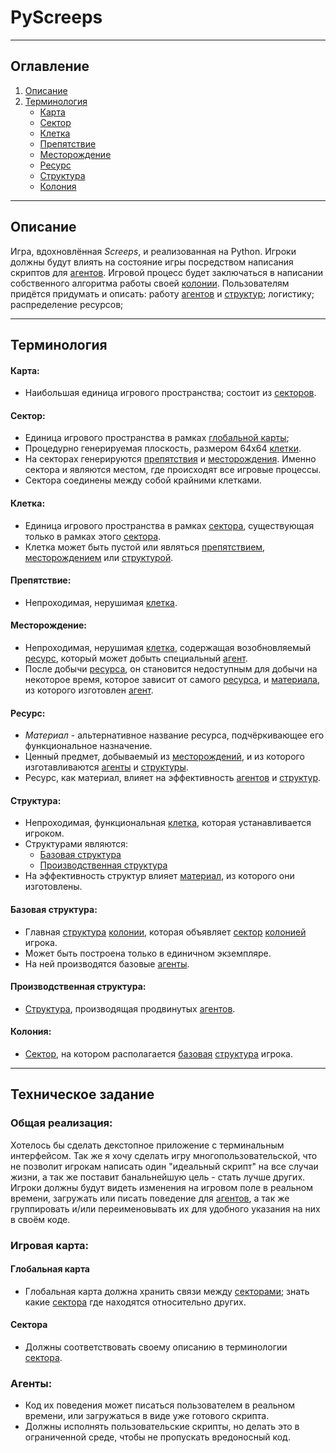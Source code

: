 # PyScreeps
---

## Оглавление

1. [Описание](#описание)
2. [Терминология](#терминология)
	- [Карта](#карта)
    - [Сектор](#сектор)
    - [Клетка](#клетка)
    - [Препятствие](#препятствие)
    - [Месторождение](#месторождение)
    - [Ресурс](#ресурс)
    - [Структура](#структура)
    - [Колония](#колония) 

---

## Описание

Игра, вдохновлённая *Screeps*, и реализованная на Python. Игроки должны будут влиять на состояние игры посредством написания скриптов для [агентов](#агент). Игровой процесс будет заключаться в написании собственного алгоритма работы своей [колонии](#колония). Пользователям придётся придумать и описать: работу [агентов](#агент) и [структур](#структура); логистику; распределение ресурсов; 

---

## Терминология

#### Карта:

- Наибольшая единица игрового пространства; cостоит из [секторов](#сектор).

#### Сектор:

- Единица игрового пространства в рамках [глобальной карты](#карта);
- Процедурно генерируемая плоскость, размером 64x64 [клетки](#клетка).
- На секторах генерируются [препятствия](#препятствие) и [месторождения](#месторождение). Именно сектора и являются местом, где происходят все игровые процессы.
- Сектора соединены между собой крайними клетками.

#### Клетка:

- Единица игрового пространства в рамках [сектора](#сектор), существующая только в рамках этого [сектора](#сектор).
- Клетка может быть пустой или являться [препятствием](#препятствие), [месторождением](#месторождение) или [структурой](#структура).

#### Препятствие:

- Непроходимая, нерушимая [клетка](#клетка).

#### Месторождение:

- Непроходимая, нерушимая [клетка](#клетка), содержащая возобновляемый [ресурс](#ресурс), который может добыть специальный [агент](#агент). 
- После добычи [ресурса](#ресурс), он становится недоступным для добычи на некоторое время, которое зависит от самого [ресурса](#ресурс), и [материала](#ресурс), из которого изготовлен [агент](#агент).

#### Ресурс:

- _Материал_ - альтернативное название ресурса, подчёркивающее его функциональное назначение.
- Ценный предмет, добываемый из [месторождений](#месторождение), и из которого изготавливаются [агенты](#агент) и [структуры](#структура).
- Ресурс, как материал, влияет на эффективность [агентов](#агент) и [структур](#структура).

#### Структура:

- Непроходимая, функциональная [клетка](#клетка), которая устанавливается игроком.
- Структурами являются:
    - [Базовая структура](#базовая-структура)
    - [Производственная структура](#производственная-структура)
- На эффективность структур влияет [материал](#ресурс), из которого они изготовлены.

#### Базовая структура:

 - Главная [структура](#структура) [колонии](#колония), которая объявляет [сектор](#сектор) [колонией](#колония) игрока. 
 - Может быть построена только в единичном экземпляре.
 - На ней производятся базовые [агенты](#агент).

#### Производственная структура:

- [Структура](#структура), производящая продвинутых [агентов](#агент).

#### Колония:

- [Сектор](#сектор), на котором располагается [базовая](#базовая-структура) [структура](#структура) игрока.

---
## Техническое задание

### Общая реализация:

Хотелось бы сделать декстопное приложение с терминальным интерфейсом. Так же я хочу сделать игру многопользовательской, что не позволит игрокам написать один "идеальный скрипт" на все случаи жизни, а так же поставит банальнейшую цель - стать лучше других. Игроки должны будут видеть изменения на игровом поле в реальном времени, загружать или писать поведение для [агентов](#агенты), а так же группировать и/или переименовывать их для удобного указания на них в своём коде.

### Игровая карта:

#### Глобальная карта

- Глобальная карта должна хранить связи между [секторами](#сектор); знать какие [сектора](#сектор) где находятся относительно других.

#### Сектора

- Должны соответствовать своему описанию в терминологии [сектора](#сектор).

### Агенты:

- Код их поведения может писаться пользователем в реальном времени, или загружаться в виде уже готового скрипта.
- Должны исполнять пользовательские скрипты, но делать это в ограниченной среде, чтобы не пропускать вредоносный код.

